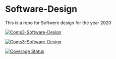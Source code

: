 # Software-Design
This is a repo for Softwere design for the year 2020

[![ Coms3-Software-Design ](https://circleci.com/gh/Coms3-Software-Design/Software-Design.svg?style=svg)](https://circleci.com/gh/Coms3-Software-Design )

[![ Coms3-Software-Design ](https://travis-ci.com/Coms3-Software-Design/Software-Design.svg?style=svg)](https://travis-ci.com/Coms3-Software-Design/Software-Design)

[![Coverage Status](https://coveralls.io/repos/github/Coms3-Software-Design/CGV-project/badge.svg?branch=master)](https://coveralls.io/github/Coms3-Software-Design/CGV-project?branch=master)
